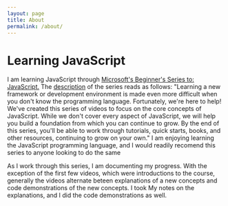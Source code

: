 ```yaml
---
layout: page
title: About
permalink: /about/
---
```


# Learning JavaScript

I am learning JavaScript through [Microsoft's Beginner's Series to: JavaScript.](https://www.youtube.com/playlist?list=PLlrxD0HtieHhW0NCG7M536uHGOtJ95Ut2) The [description](https://www.youtube.com/playlist?list=PLlrxD0HtieHhW0NCG7M536uHGOtJ95Ut2) of the series reads as follows: "Learning a new framework or development environment is made even more difficult when you don't know the programming language. Fortunately, we're here to help! We've created this series of videos to focus on the core concepts of JavaScript. While we don't cover every aspect of JavaScript, we will help you build a foundation from which you can continue to grow. By the end of this series, you'll be able to work through tutorials, quick starts, books, and other resources, continuing to grow on your own." I am enjoying learning the JavaScript programming language, and I would readily recomend this series to anyone looking to do the same

As I work through this series, I am documenting my progress. With the exception of the first few videos, which were introductions to the course, generally the videos alternate beteen explanations of a new concepts and code demonstrations of the new concepts. I took My notes on the explanations, and I did the code demonstrations as well.